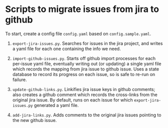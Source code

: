 Scripts to migrate issues from jira to github
=============================================

To start, create a config file `config.yaml` based on `config.sample.yaml`.

1. `export-jira-issues.py`. Searches for issues in the jira project, and writes
a yaml file for each one containing the info we need.

2. `import-github-issues.py`. Starts off github import processes for each
per-issue yaml file, eventually writing out (or updating) a single yaml file
which records the mapping from jira issue to github issue. Uses a state
database to record its progress on each issue, so is safe to re-run on failure.

3. `update-github-links.py`. Linkifies jira issue keys in github comments; also
creates a github comment which records the cross-links from the original jira
issue. By default, runs on each issue for which `export-jira-issues.py`
generated a yaml file.

4. `add-jira-links.py`. Adds comments to the original jira issues pointing to the new
github issue.



